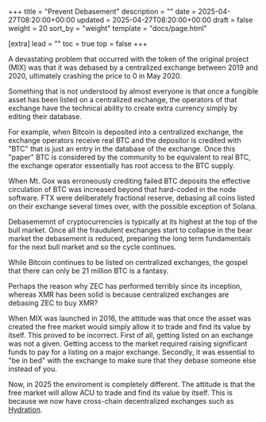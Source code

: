 +++
title = "Prevent Debasement"
description = ""
date = 2025-04-27T08:20:00+00:00
updated = 2025-04-27T08:20:00+00:00
draft = false
weight = 20
sort_by = "weight"
template = "docs/page.html"

[extra]
lead = ""
toc = true
top = false
+++

A devastating problem that occurred with the token of the original project (MIX) was that it was debased by a centralized exchange between 2019 and 2020, ultimately crashing the price to 0 in May 2020.

Something that is not understood by almost everyone is that once a fungible asset has been listed on a centralized exchange, the operators of that exchange have the technical ability to create extra currency simply by editing their database.

For example, when Bitcoin is deposited into a centralized exchange, the exchange operators receive real BTC and the depositor is credited with "BTC" that is just an entry in the database of the exchange. Once this "paper" BTC is considered by the community to be equivalent to real BTC, the exchange operator essentially has root access to the BTC supply.

When Mt. Gox was erroneously crediting failed BTC deposits the effective circulation of BTC was increased beyond that hard-coded in the node software. FTX were deliberately fractional reserve, debasing all coins listed on their exchange several times over, with the possible exception of Solana.

Debasememnt of cryptocurrencies is typically at its highest at the top of the bull market. Once all the fraudulent exchanges start to collapse in the bear market the debasement is reduced, preparing the long term fundamentals for the next bull market and so the cycle continues.

While Bitcoin continues to be listed on centralized exchanges, the gospel that there can only be 21 million BTC is a fantasy.

Perhaps the reason why ZEC has performed terribly since its inception, whereas XMR has been solid is because centralized exchanges are debasing ZEC to buy XMR?

When MIX was launched in 2016, the attitude was that once the asset was created the free market would simply allow it to trade and find its value by itself. This proved to be incorrect. First of all, getting listed on an exchange was not a given. Getting access to the market required raising significant funds to pay for a listing on a major exchange. Secondly, it was essential to "be in bed" with the exchange to make sure that they debase someone else instead of you.

Now, in 2025 the enviroment is completely different. The attitude is that the free market will allow ACU to trade and find its value by itself. This is because we now have cross-chain decentralized exchanges such as [Hydration](https://hydration.net/).
